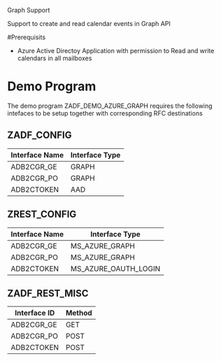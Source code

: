 Graph Support

Support to create and read calendar events in Graph API

#Prerequisits
* Azure Active Directoy Application with permission to Read and write calendars in all mailboxes

# Demo Program
The demo program ZADF_DEMO_AZURE_GRAPH requires the following intefaces to be setup together with corresponding RFC destinations

## ZADF_CONFIG

| Interface Name | Interface Type |
|----------------|----------------|
| ADB2CGR_GE     | GRAPH          |
| ADB2CGR_PO     | GRAPH          |
| ADB2CTOKEN     | AAD            |

## ZREST_CONFIG
| Interface Name | Interface Type |
|----------------|----------------|
| ADB2CGR_GE     | MS_AZURE_GRAPH          |
| ADB2CGR_PO     | MS_AZURE_GRAPH         |
| ADB2CTOKEN     | MS_AZURE_OAUTH_LOGIN |

## ZADF_REST_MISC
| Interface ID | Method |
|--------------|--------|
| ADB2CGR_GE   | GET    |
| ADB2CGR_PO   | POST   |
| ADB2CTOKEN   | POST   |


